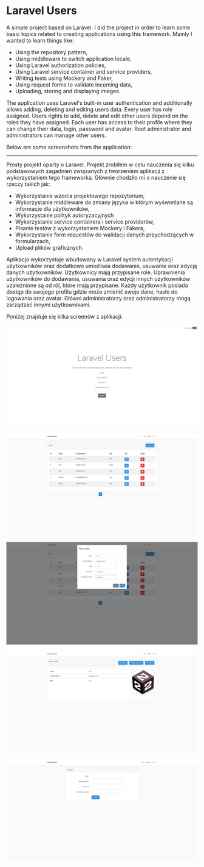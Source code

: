 # Laravel Users

A simple project based on Laravel. I did the project in order to learn some basic topics related to creating applications using this framework. Mainly I wanted to learn things like:

* Using the repository pattern,
* Using middleware to switch application locale,
* Using Laravel authorization policies,
* Using Laravel service container and service providers,
* Writing tests using Mockery and Faker,
* Using request forms to validate incoming data,
* Uploading, storing and displaying images.

The application uses Laravel's built-in user authentication and additionally allows adding, deleting and editing users data. Every user has role assigned. Users rights to add, delete and edit other users depend on the roles they have assigned. Each user has access to their profile where they can change their data, login, password and avatar. Root administrator and administrators can manage other users.

Below are some screenshots from the application:

------------------------------------------------

Prosty projekt oparty o Laravel. Projekt zrobiłem w celu nauczenia się kilku podstawowych zagadnień związanych z tworzeniem aplikacji z wykorzystaniem tego frameworka. Głównie chodziło mi o nauczenie się rzeczy takich jak:
* Wykorzystanie wzorca projektowego repozytorium,
* Wykorzystanie middleware do zmiany języka w którym wyświetlane są informacje dla użytkowników,
* Wykorzystanie polityk autoryzacyjnych
* Wykorzystanie service containera i service providerów,
* Pisanie testów z wykorzystaniem Mockery i Fakera,
* Wykorzystanie form requestów do walidacji danych przychodzących w formularzach,
* Upload plików graficznych.

Aplikacja wykorzystuje wbudowany w Laravel system autentykacji użytkowników oraz dodatkowo umożliwia dodawanie, usuwanie oraz edycję danych użytkowników. Użytkownicy mają przypisane role. Uprawnienia użytkowników do dodawania, usuwania oraz edycji innych użytkowników uzależnione są od ról, które mają przypisane. Każdy użytkownik posiada dostęp do swojego profilu gdzie może zmienić swoje dane, hasło do logowania oraz avatar. Główni administratorzy oraz administratorzy mogą zarządzać innymi użytkownikami. 

Poniżej znajduje się kilka screenów z aplikacji:

![Screenshot](screenshots/lu_1.png)

![Screenshot](screenshots/lu_2.png)

![Screenshot](screenshots/lu_3.png)

![Screenshot](screenshots/lu_4.png)

![Screenshot](screenshots/lu_5.png)
